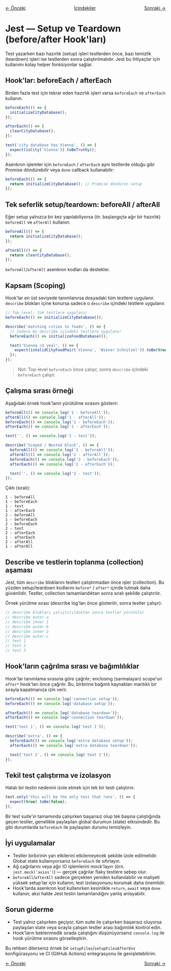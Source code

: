 <!-- navigation top -->
<div class="md-nav" style="display:flex;gap:1rem;justify-content:space-between">
  <a href="3_Testing Asynchronous Code.md">← Önceki</a>
  <span><a href="1_Getting_Started.md">İçindekiler</a></span>
  <a href="5_Mock_Functions.md">Sonraki →</a>
</div>

# Jest — Setup ve Teardown (before/after Hook'ları)

Test yazarken bazı hazırlık (setup) işleri testlerden önce, bazı temizlik (teardown) işleri ise testlerden sonra çalıştırılmalıdır. Jest bu ihtiyaçlar için kullanımı kolay helper fonksiyonlar sağlar.

## Hook'lar: beforeEach / afterEach

Birden fazla test için tekrar eden hazırlık işleri varsa `beforeEach` ve `afterEach` kullanın.

```js
beforeEach(() => {
  initializeCityDatabase();
});

afterEach(() => {
  clearCityDatabase();
});

test('city database has Vienna', () => {
  expect(isCity('Vienna')).toBeTruthy();
});
```

Asenkron işlemler için `beforeEach` / `afterEach` aynı testlerde olduğu gibi Promise döndürebilir veya `done` callback kullanabilir:

```js
beforeEach(() => {
  return initializeCityDatabase(); // Promise döndüren setup
});
```

## Tek seferlik setup/teardown: beforeAll / afterAll

Eğer setup yalnızca bir kez yapılabiliyorsa (ör. başlangıçta ağır bir hazırlık) `beforeAll` ve `afterAll` kullanın:

```js
beforeAll(() => {
  return initializeCityDatabase();
});

afterAll(() => {
  return clearCityDatabase();
});
```

`beforeAll`/`afterAll` asenkron kodları da destekler.

## Kapsam (Scoping)

Hook'lar en üst seviyede tanımlanırsa dosyadaki tüm testlere uygulanır. `describe` blokları içine konursa sadece o `describe` içindeki testlere uygulanır.

```js
// Top-level: tüm testlere uygulanır
beforeEach(() => initializeCityDatabase());

describe('matching cities to foods', () => {
  // Sadece bu describe içindeki testlere uygulanır
  beforeEach(() => initializeFoodDatabase());

  test('Vienna <3 veal', () => {
    expect(isValidCityFoodPair('Vienna', 'Wiener Schnitzel')).toBe(true);
  });
});
```

> Not: Top-level `beforeEach` önce çalışır, sonra `describe` içindeki `beforeEach` çalışır.

## Çalışma sırası örneği

Aşağıdaki örnek hook'ların yürütülme sırasını gösterir:

```js
beforeAll(() => console.log('1 - beforeAll'));
afterAll(() => console.log('1 - afterAll'));
beforeEach(() => console.log('1 - beforeEach'));
afterEach(() => console.log('1 - afterEach'));

test('', () => console.log('1 - test'));

describe('Scoped / Nested block', () => {
  beforeAll(() => console.log('2 - beforeAll'));
  afterAll(() => console.log('2 - afterAll'));
  beforeEach(() => console.log('2 - beforeEach'));
  afterEach(() => console.log('2 - afterEach'));

  test('', () => console.log('2 - test'));
});
```

Çıktı (sıralı):

```
1 - beforeAll
1 - beforeEach
1 - test
1 - afterEach
2 - beforeAll
1 - beforeEach
2 - beforeEach
2 - test
2 - afterEach
1 - afterEach
2 - afterAll
1 - afterAll
```

## Describe ve testlerin toplanma (collection) aşaması

Jest, tüm `describe` bloklarını testleri çalıştırmadan önce işler (collection). Bu yüzden setup/teardown kodlarını `before*` / `after*` içinde tutmak daha güvenlidir. Testler, collection tamamlandıktan sonra sıralı şekilde çalıştırılır.

Örnek yürütme sırası (describe log'ları önce gösterilir, sonra testler çalışır):

```js
// describe blokları çalıştırıldıktan sonra testler yürütülür
// describe outer-a
// describe inner 1
// describe outer-b
// describe inner 2
// describe outer-c
// test 1
// test 2
// test 3
```

## Hook'ların çağrılma sırası ve bağımlılıklar

Hook'lar tanımlama sırasına göre çağrılır; enclosing (sarmalayan) scope'un `after*` hook'ları önce çağrılır. Bu, birbirine bağımlı kaynakları mantıklı bir sırayla kapatmanıza izin verir.

```js
beforeEach(() => console.log('connection setup'));
beforeEach(() => console.log('database setup'));

afterEach(() => console.log('database teardown'));
afterEach(() => console.log('connection teardown'));

test('test 1', () => console.log('test 1'));

describe('extra', () => {
  beforeEach(() => console.log('extra database setup'));
  afterEach(() => console.log('extra database teardown'));

  test('test 2', () => console.log('test 2'));
});
```

## Tekil test çalıştırma ve izolasyon

Hatalı bir testin nedenini izole etmek için tek bir testi çalıştırın:

```js
test.only('this will be the only test that runs', () => {
  expect(true).toBe(false);
});
```

Bir test suite'in tamamında çalışırken başarısız olup tek başına çalıştığında geçen testler, genellikle paylaşılan global durumun (state) etkisindedir. Bu gibi durumlarda `beforeEach` ile paylaşılan durumu temizleyin.

## İyi uygulamalar

- Testler birbirinin yan etkilerini etkilemeyecek şekilde izole edilmelidir. Global state kullanıyorsanız `beforeEach` ile sıfırlayın.
- Ağ çağrılarını veya ağır IO işlemlerini mock'layın (örn. `jest.mock('axios')`) — gerçek çağrılar flaky testlere sebep olur.
- `beforeAll`/`afterAll` sadece gerçekten yeniden kullanılabilir ve maliyeti yüksek setup'lar için kullanın; test izolasyonunu korumak daha önemlidir.
- Hook'larda asenkron kod kullanırken kesinlikle `return`, `await` veya `done` kullanın; aksi halde Jest testin tamamlandığını yanlış anlayabilir.

## Sorun giderme

- Test yalnız çalışırken geçiyor, tüm suite ile çalışırken başarısız oluyorsa paylaşılan state veya sırayla çalışan testler arası bağımlılık kontrol edin.
- Hook'ların beklenmedik sırada çalıştığını düşünüyorsanız `console.log` ile hook yürütme sırasını görselleştirin.



Bu rehberi dilerseniz örnek bir `setupFiles`/`setupFilesAfterEnv` konfigürasyonu ve CI (GitHub Actions) entegrasyonu ile genişletebilirim.

<!-- navigation bottom -->
<div class="md-nav" style="display:flex;gap:1rem;justify-content:space-between">
  <a href="3_Testing Asynchronous Code.md">← Önceki</a>
  <span></span>
  <a href="5_Mock Functions.md">Sonraki →</a>
</div>